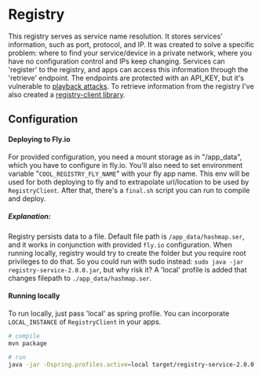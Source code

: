 # Registry
This registry serves as service name resolution. It stores services' information, such as port, protocol, and IP.
It was created to solve a specific problem: where to find your service/device in a private network, where you have no configuration control and IPs keep changing.
Services can 'register' to the registry, and apps can access this information through the 'retrieve' endpoint. The endpoints are protected with an API_KEY, but it's vulnerable to [playback attacks](https://en.wikipedia.org/wiki/Replay_attack). 
To retrieve information from the registry I've also created a [registry-client library](https://github.com/DiogoAluai/registry-client).

## Configuration
#### Deploying to Fly.io
For provided configuration, you need a mount storage as in "/app_data", which you have to configure in fly.io.
You'll also need to set environment variable "`COOL_REGISTRY_FLY_NAME`" with your fly app name. 
This env will be used for both deploying to fly and to extrapolate url/location to be used by `RegistryClient`.
After that, there's a `final.sh` script you can run to compile and deploy.

##### Explanation:
Registry persists data to a file. Default file path is `/app_data/hashmap.ser`, and it works in conjunction with provided `fly.io` configuration. 
When running locally, registry would try to create the folder but you require root privileges to do that. So you could run with sudo instead:  `sudo java -jar registry-service-2.0.0.jar`, but why risk it?
A 'local' profile is added that changes filepath to `./app_data/hashmap.ser`.

#### Running locally
To run locally, just pass 'local' as spring profile. You can incorporate `LOCAL_INSTANCE` of `RegistryClient` in your apps.
```bash
# compile
mvn package

# run
java -jar -Dspring.profiles.active=local target/registry-service-2.0.0.jar # adapt jar name as needed
```
